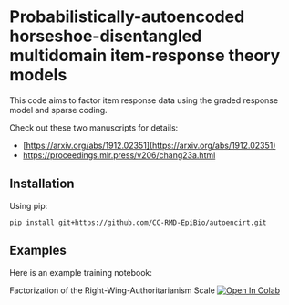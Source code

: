# Probabilistically-autoencoded horseshoe-disentangled multidomain item-response theory models

This code aims to factor item response data using the graded response model and sparse coding.

Check out these two manuscripts for details:

* [https://arxiv.org/abs/1912.02351](https://arxiv.org/abs/1912.02351)
* https://proceedings.mlr.press/v206/chang23a.html
  
## Installation

Using pip:
```
pip install git+https://github.com/CC-RMD-EpiBio/autoencirt.git
```

## Examples

Here is an example training notebook: 

Factorization of the Right-Wing-Authoritarianism Scale [![Open In Colab](https://colab.research.google.com/assets/colab-badge.svg)](https://colab.research.google.com/github/CC-RMD-EpiBio/autoencirt/blob/master/notebooks/RWA.ipynb)
